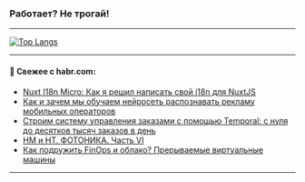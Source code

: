 ### Работает? Не трогай!

---
<!--
#### 🛠️ Technical stack:

![Java](https://img.shields.io/badge/Java-informational?logo=Oracle&style=flat&logoColor=white&color=FF4500)
![Kotlin](https://img.shields.io/badge/Kotlin-informational?logo=Kotlin&style=flat&logoColor=white&color=774D97)
![TS](https://img.shields.io/badge/TypeScript-informational?logo=typeScript&style=flat&logoColor=black&color=017acc)
![Python](https://img.shields.io/badge/Python-informational?logo=Python&style=flat&logoColor=black&color=ffdd54) <br>
![Spring](https://img.shields.io/badge/Spring-informational?logo=Spring&style=flat&logoColor=white&color=6DB33F) 
![SpringBoot](https://img.shields.io/badge/SpringBoot-informational?logo=SpringBoot&style=flat&logoColor=white&color=6DB33F)
![Nest](https://img.shields.io/badge/NestJS-informational?logo=NestJS&style=flat&logoColor=white&color=E0234E) 
![NodeJS](https://img.shields.io/badge/NodeJS-informational?logo=node.js&style=flat&logoColor=white&color=70A760)<br>
![PostgreSQL](https://img.shields.io/badge/PostgreSQL-informational?logo=PostgreSQL&style=flat&logoColor=white&color=DAA520)
![MongoDB](https://img.shields.io/badge/MongoDB-informational?logo=MongoDB&style=flat&logoColor=white&color=870000)
![Apache](https://img.shields.io/badge/Apache-informational?logo=apache&style=flat&logoColor=white&color=f74e28)

___ 
-->

<!--- #### 🛠️ : --->

[![Top Langs](https://github-readme-stats-82jvfl3w3-advtsettinggmailcoms-projects.vercel.app/api/top-langs/?username=zloylis&langs_count=10&hide_title=true&title_color=e6edf3&size_weight=0.5&count_weight=0.5&layout=compact&hide_progress=true&hide_border=true&theme=dracula)](https://github.com/zloylis)

<!---


####  :octocat:&nbsp;&nbsp; Статистика:

![GitHub stats](https://github-readme-stats-u2qms2cxw-advtsettinggmailcoms-projects.vercel.app/api?username=zloylis&show_icons=true&hide_border=true&theme=dracula&title_color=e6edf3&include_all_commits=true&count_private=true&hide_rank=false&hide_title=true&rank_icon=github)
-->
---

#### 💬 Свежее с habr.com:

<!-- BLOG-POST-LIST:START -->
- [Nuxt I18n Micro: Как я решил написать свой i18n для NuxtJS](https://habr.com/ru/articles/863052/?utm_source=habrahabr&utm_medium=rss&utm_campaign=863052)
- [Как и зачем мы обучаем нейросеть распознавать рекламу мобильных операторов](https://habr.com/ru/companies/spbifmo/articles/863044/?utm_source=habrahabr&utm_medium=rss&utm_campaign=863044)
- [Строим систему управления заказами с помощью Temporal: c нуля до десятков тысяч заказов в день](https://habr.com/ru/companies/uzum/articles/862972/?utm_source=habrahabr&utm_medium=rss&utm_campaign=862972)
- [НМ и НТ. ФОТОНИКА. Часть VI](https://habr.com/ru/articles/862946/?utm_source=habrahabr&utm_medium=rss&utm_campaign=862946)
- [Как подружить FinOps и облако? Прерываемые виртуальные машины](https://habr.com/ru/companies/selectel/articles/862954/?utm_source=habrahabr&utm_medium=rss&utm_campaign=862954)
<!-- BLOG-POST-LIST:END -->

---

